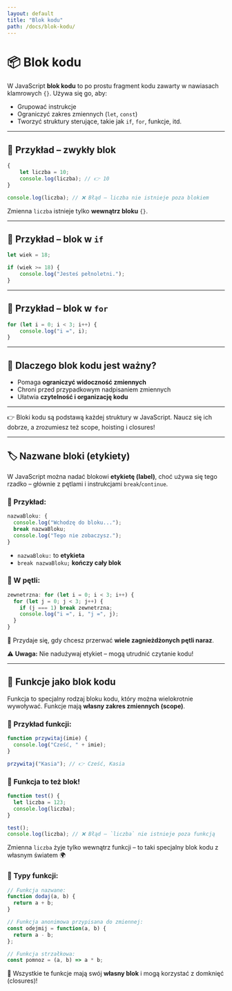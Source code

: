 ```yaml
---
layout: default
title: "Blok kodu"
path: /docs/blok-kodu/
---
```


# 📦 Blok kodu

W JavaScript **blok kodu** to po prostu fragment kodu zawarty w nawiasach klamrowych `{}`. Używa się go, aby:

- Grupować instrukcje
- Ograniczyć zakres zmiennych (`let`, `const`)
- Tworzyć struktury sterujące, takie jak `if`, `for`, funkcje, itd.

---

## 🧱 Przykład – zwykły blok

```js
{
    let liczba = 10;
    console.log(liczba); // 👉 10
}

console.log(liczba); // ❌ Błąd – liczba nie istnieje poza blokiem
```

Zmienna `liczba` istnieje tylko **wewnątrz bloku** `{}`.

---

## 🧪 Przykład – blok w `if`

```js
let wiek = 18;

if (wiek >= 18) {
    console.log("Jesteś pełnoletni.");
}
```

---

## 🔁 Przykład – blok w `for`

```js
for (let i = 0; i < 3; i++) {
    console.log("i =", i);
}
```

---

## 📌 Dlaczego blok kodu jest ważny?

- Pomaga **ograniczyć widoczność zmiennych**
- Chroni przed przypadkowym nadpisaniem zmiennych
- Ułatwia **czytelność i organizację kodu**

---

👉 Bloki kodu są podstawą każdej struktury w JavaScript. Naucz się ich dobrze, a zrozumiesz też scope, hoisting i closures!


---

## 🏷️ Nazwane bloki (etykiety)

W JavaScript można nadać blokowi **etykietę (label)**, choć używa się tego rzadko – głównie z pętlami i instrukcjami `break`/`continue`.

### 📄 Przykład:

```js
nazwaBloku: {
  console.log("Wchodzę do bloku...");
  break nazwaBloku;
  console.log("Tego nie zobaczysz.");
}
```

- `nazwaBloku:` to **etykieta**
- `break nazwaBloku;` **kończy cały blok**

### 🔁 W pętli:

```js
zewnetrzna: for (let i = 0; i < 3; i++) {
  for (let j = 0; j < 3; j++) {
    if (j === 1) break zewnetrzna;
    console.log("i =", i, "j =", j);
  }
}
```

📌 Przydaje się, gdy chcesz przerwać **wiele zagnieżdżonych pętli naraz**.

⚠️ **Uwaga:** Nie nadużywaj etykiet – mogą utrudnić czytanie kodu!


---

## 🧩 Funkcje jako blok kodu

Funkcja to specjalny rodzaj bloku kodu, który można wielokrotnie wywoływać. Funkcje mają **własny zakres zmiennych (scope)**.

### 📄 Przykład funkcji:

```js
function przywitaj(imie) {
  console.log("Cześć, " + imie);
}

przywitaj("Kasia"); // 👉 Cześć, Kasia
```

### 🧱 Funkcja to też blok!

```js
function test() {
  let liczba = 123;
  console.log(liczba);
}

test();
console.log(liczba); // ❌ Błąd – `liczba` nie istnieje poza funkcją
```

Zmienna `liczba` żyje tylko wewnątrz funkcji – to taki specjalny blok kodu z własnym światem 🌍

### 🧠 Typy funkcji:

```js
// Funkcja nazwane:
function dodaj(a, b) {
  return a + b;
}

// Funkcja anonimowa przypisana do zmiennej:
const odejmij = function(a, b) {
  return a - b;
};

// Funkcja strzałkowa:
const pomnoz = (a, b) => a * b;
```

📌 Wszystkie te funkcje mają swój **własny blok** i mogą korzystać z domknięć (closures)!

